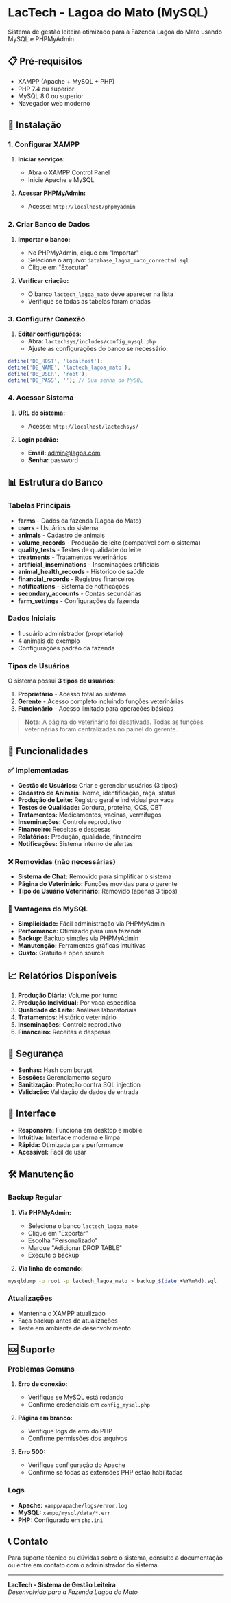 # LacTech - Lagoa do Mato (MySQL)

Sistema de gestão leiteira otimizado para a Fazenda Lagoa do Mato usando MySQL e PHPMyAdmin.

## 📋 Pré-requisitos

- XAMPP (Apache + MySQL + PHP)
- PHP 7.4 ou superior
- MySQL 8.0 ou superior
- Navegador web moderno

## 🚀 Instalação

### 1. Configurar XAMPP

1. **Iniciar serviços:**
   - Abra o XAMPP Control Panel
   - Inicie Apache e MySQL

2. **Acessar PHPMyAdmin:**
   - Acesse: `http://localhost/phpmyadmin`

### 2. Criar Banco de Dados

1. **Importar o banco:**
   - No PHPMyAdmin, clique em "Importar"
   - Selecione o arquivo: `database_lagoa_mato_corrected.sql`
   - Clique em "Executar"

2. **Verificar criação:**
   - O banco `lactech_lagoa_mato` deve aparecer na lista
   - Verifique se todas as tabelas foram criadas

### 3. Configurar Conexão

1. **Editar configurações:**
   - Abra: `lactechsys/includes/config_mysql.php`
   - Ajuste as configurações do banco se necessário:

```php
define('DB_HOST', 'localhost');
define('DB_NAME', 'lactech_lagoa_mato');
define('DB_USER', 'root');
define('DB_PASS', ''); // Sua senha do MySQL
```

### 4. Acessar Sistema

1. **URL do sistema:**
   - Acesse: `http://localhost/lactechsys/`

2. **Login padrão:**
   - **Email:** admin@lagoa.com
   - **Senha:** password

## 📊 Estrutura do Banco

### Tabelas Principais

- **farms** - Dados da fazenda (Lagoa do Mato)
- **users** - Usuários do sistema
- **animals** - Cadastro de animais
- **volume_records** - Produção de leite (compatível com o sistema)
- **quality_tests** - Testes de qualidade do leite
- **treatments** - Tratamentos veterinários
- **artificial_inseminations** - Inseminações artificiais
- **animal_health_records** - Histórico de saúde
- **financial_records** - Registros financeiros
- **notifications** - Sistema de notificações
- **secondary_accounts** - Contas secundárias
- **farm_settings** - Configurações da fazenda

### Dados Iniciais

- 1 usuário administrador (proprietario)
- 4 animais de exemplo
- Configurações padrão da fazenda

### Tipos de Usuários

O sistema possui **3 tipos de usuários**:

1. **Proprietário** - Acesso total ao sistema
2. **Gerente** - Acesso completo incluindo funções veterinárias
3. **Funcionário** - Acesso limitado para operações básicas

> **Nota:** A página do veterinário foi desativada. Todas as funções veterinárias foram centralizadas no painel do gerente.

## 🔧 Funcionalidades

### ✅ Implementadas

- **Gestão de Usuários:** Criar e gerenciar usuários (3 tipos)
- **Cadastro de Animais:** Nome, identificação, raça, status
- **Produção de Leite:** Registro geral e individual por vaca
- **Testes de Qualidade:** Gordura, proteína, CCS, CBT
- **Tratamentos:** Medicamentos, vacinas, vermífugos
- **Inseminações:** Controle reprodutivo
- **Financeiro:** Receitas e despesas
- **Relatórios:** Produção, qualidade, financeiro
- **Notificações:** Sistema interno de alertas

### ❌ Removidas (não necessárias)

- **Sistema de Chat:** Removido para simplificar o sistema
- **Página do Veterinário:** Funções movidas para o gerente
- **Tipo de Usuário Veterinário:** Removido (apenas 3 tipos)

### 🎯 Vantagens do MySQL

- **Simplicidade:** Fácil administração via PHPMyAdmin
- **Performance:** Otimizado para uma fazenda
- **Backup:** Backup simples via PHPMyAdmin
- **Manutenção:** Ferramentas gráficas intuitivas
- **Custo:** Gratuito e open source

## 📈 Relatórios Disponíveis

1. **Produção Diária:** Volume por turno
2. **Produção Individual:** Por vaca específica
3. **Qualidade do Leite:** Análises laboratoriais
4. **Tratamentos:** Histórico veterinário
5. **Inseminações:** Controle reprodutivo
6. **Financeiro:** Receitas e despesas

## 🔐 Segurança

- **Senhas:** Hash com bcrypt
- **Sessões:** Gerenciamento seguro
- **Sanitização:** Proteção contra SQL injection
- **Validação:** Validação de dados de entrada

## 📱 Interface

- **Responsiva:** Funciona em desktop e mobile
- **Intuitiva:** Interface moderna e limpa
- **Rápida:** Otimizada para performance
- **Acessível:** Fácil de usar

## 🛠️ Manutenção

### Backup Regular

1. **Via PHPMyAdmin:**
   - Selecione o banco `lactech_lagoa_mato`
   - Clique em "Exportar"
   - Escolha "Personalizado"
   - Marque "Adicionar DROP TABLE"
   - Execute o backup

2. **Via linha de comando:**
```bash
mysqldump -u root -p lactech_lagoa_mato > backup_$(date +%Y%m%d).sql
```

### Atualizações

- Mantenha o XAMPP atualizado
- Faça backup antes de atualizações
- Teste em ambiente de desenvolvimento

## 🆘 Suporte

### Problemas Comuns

1. **Erro de conexão:**
   - Verifique se MySQL está rodando
   - Confirme credenciais em `config_mysql.php`

2. **Página em branco:**
   - Verifique logs de erro do PHP
   - Confirme permissões dos arquivos

3. **Erro 500:**
   - Verifique configuração do Apache
   - Confirme se todas as extensões PHP estão habilitadas

### Logs

- **Apache:** `xampp/apache/logs/error.log`
- **MySQL:** `xampp/mysql/data/*.err`
- **PHP:** Configurado em `php.ini`

## 📞 Contato

Para suporte técnico ou dúvidas sobre o sistema, consulte a documentação ou entre em contato com o administrador do sistema.

---

**LacTech - Sistema de Gestão Leiteira**  
*Desenvolvido para a Fazenda Lagoa do Mato*

